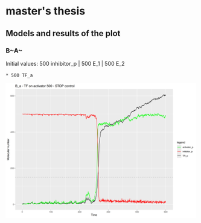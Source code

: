 # master's thesis

## Models and results of the plot

### B~A~ 

Initial values: 500 inhibitor_p | 500 E_1 | 500 E_2 

	* 500 TF_a 
<img src='https://github.com/iamandreatonina/master-s_thesis/blob/main/models_thesis/B_a/TF_a_500/B_a_stop_500.png'/>
